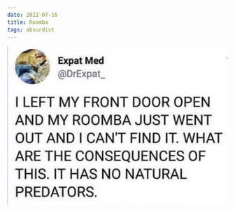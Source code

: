 ```yaml
---
date: 2022-07-16
title: Roomba
tags: absurdist
---
```


![roomba](https://raw.githubusercontent.com/muneer78/muneer78.github.io/master/images/roomba.png)

